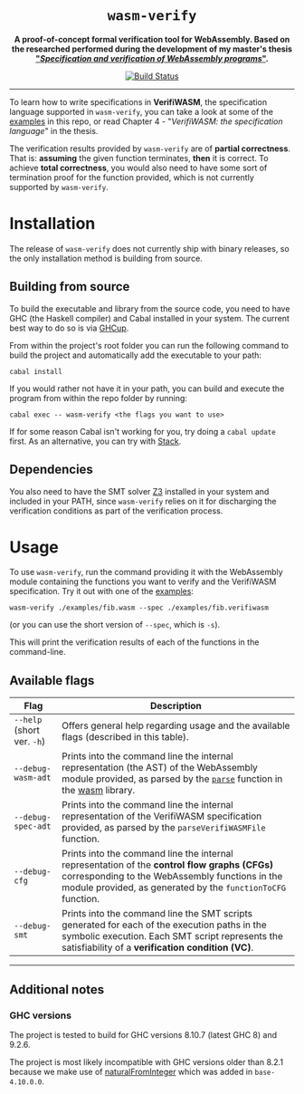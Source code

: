 <div align="center">

  <h1><code>wasm-verify</code></h1>

  <p>
    <strong>A proof-of-concept formal verification tool for WebAssembly. Based on the researched performed during
the development of my master's thesis <a href="https://oa.upm.es/75802/1/TFM_DAVID_MUNUERA_MAZARRO.pdf">"<i>Specification and verification of WebAssembly programs</i>"</a>.</strong>
  </p>

  <p>
    <a href="https://github.com/DavidMazarro/wasm-verify/actions/workflows/build.yml"><img src="https://github.com/DavidMazarro/wasm-verify/actions/workflows/build.yml/badge.svg" alt="Build Status" /></a>
  </p>

</div>

________________________
To learn how to write specifications in **VerifiWASM**, the specification language supported in `wasm-verify`, you can take a look at some of the [examples](examples/) in this repo, or read Chapter 4 - "*VerifiWASM: the specification language*" in the thesis.

The verification results provided by `wasm-verify` are of **partial correctness**. That is: **assuming** the given function terminates, **then** it is correct. To achieve **total correctness**, you would also need to have some sort of termination proof for the function provided, which is not currently supported by `wasm-verify`.

# Installation

The release of `wasm-verify` does not currently ship with binary releases, so the only installation method is building from source.

## Building from source
To build the executable and library from the source code, you need to have GHC (the Haskell compiler) and Cabal
installed in your system. The current best way to do so is via [GHCup](https://www.haskell.org/ghcup/).

From within the project's root folder you can run the following command to build the project and automatically add the executable to your path:
```
cabal install
```
If you would rather not have it in your path, you can build and execute the program from within the repo folder by running:
```
cabal exec -- wasm-verify <the flags you want to use>
```
If for some reason Cabal isn't working for you, try doing a `cabal update` first. As an alternative, you can try with [Stack](https://docs.haskellstack.org/en/stable/).

## Dependencies
You also need to have the SMT solver [Z3](https://github.com/z3prover/z3) installed in your system
and included in your PATH, since `wasm-verify` relies on it for discharging the verification conditions as part of the verification process.

# Usage
To use `wasm-verify`, run the command providing it with the WebAssembly
module containing the functions you want to verify and the VerifiWASM
specification. Try it out with one of the [examples](examples/):
```
wasm-verify ./examples/fib.wasm --spec ./examples/fib.verifiwasm
```
(or you can use the short version of `--spec`, which is `-s`).

This will print the verification results of each of the functions in the command-line. 
## Available flags
|Flag|Description|
|-------|-----------|
|`--help` (short ver. `-h`)|Offers general help regarding usage and the available flags (described in this table).|
|`--debug-wasm-adt`|Prints into the command line the internal representation (the AST) of the WebAssembly module provided, as parsed by the [`parse`](https://hackage.haskell.org/package/wasm-1.1.1/docs/Language-Wasm.html#v:parse) function in the [wasm](https://hackage.haskell.org/package/wasm) library.| 
|`--debug-spec-adt`|Prints into the command line the internal representation of the VerifiWASM specification provided, as parsed by the `parseVerifiWASMFile` function.|
|`--debug-cfg`|Prints into the command line the internal representation of the **control flow graphs (CFGs)** corresponding to the WebAssembly functions in the module provided, as generated by the `functionToCFG` function.|
|`--debug-smt`|Prints into the command line the SMT scripts generated for each of the execution paths in the symbolic execution. Each SMT script represents the satisfiability of a **verification condition (VC)**.|

________
## Additional notes
### GHC versions
The project is tested to build for GHC versions 8.10.7 (latest GHC 8) and 9.2.6.

The project is most likely incompatible with GHC versions older than 8.2.1 because we make use of [naturalFromInteger](https://hackage.haskell.org/package/base-4.18.0.0/docs/GHC-Natural.html#v:naturalFromInteger) which was added in `base-4.10.0.0`.
